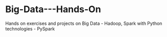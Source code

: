 # Big-Data---Hands-On
Hands on exercises and projects on Big Data - Hadoop, Spark with Python technologies - PySpark
